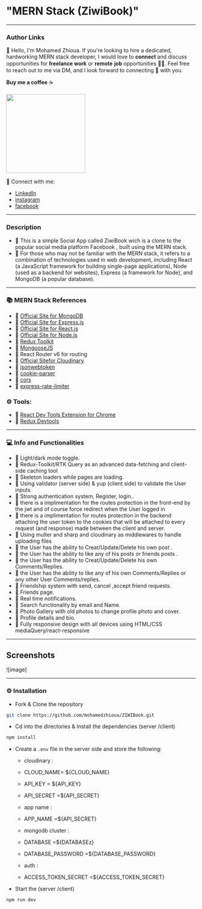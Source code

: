 # "MERN Stack (ZiwiBook)"

---

### Author Links

👋 Hello, I'm Mohamed Zhioua.
If you're looking to hire a dedicated, hardworking MERN stack developer, I would love to 𝐜𝐨𝐧𝐧𝐞𝐜𝐭 and discuss opportunities for 𝐟𝐫𝐞𝐞𝐥𝐚𝐧𝐜𝐞 𝐰𝐨𝐫𝐤 or 𝐫𝐞𝐦𝐨𝐭𝐞 𝐣𝐨𝐛 opportunities 👨‍💼. Feel free to reach out to me via DM, and I look forward to connecting 🤝 with you.


  <b>Buy me a coffee</b> ☕️ 
    </br></br>
   <a href="https://www.buymeacoffee.com/MohamedZhioua"><img width="210" src="https://img.buymeacoffee.com/button-api/?text=Buy me a coffee&emoji=&slug=MohamedZhioua&button_colour=FFDD00&font_colour=000000&font_family=Inter&outline_colour=000000&coffee_colour=9d5c01"></a>
   
🚀 Connect with me: 

- [LinkedIn](https://www.linkedin.com/in/mohamed-zhioua-18873b196/)
- [instagram](https://www.instagram.com/mugiwara_med/)
- [facebook](https://www.facebook.com/med.zhioua.9/)

---

### Description

- 🔗 This is a simple Social App called ZiwiBook wich is a clone to the popular social media platform Facebook , built using the MERN stack.
- 🔗 For those who may not be familiar with the MERN stack, it refers to a combination of technologies used in web development, including React (a JavaScript framework for building single-page applications), Node (used as a backend for websites), Express (a framework for Node), and MongoDB (a popular database).

---

###  📚 MERN Stack References 
- 🔗 [Official Site for MongoDB](https://mongodb.com)
- 🔗 [Official Site for Express.js](https://expressjs.com)
- 🔗 [Official Site for React.js](https://reactjs.org)
- 🔗 [Official Site for Node.js](https://nodejs.org/)
- 🔗 [Redux Toolkit](https://redux-toolkit.js.org/)
- 🔗 [MongooseJS](https://mongoosejs.com/)
- 🔗 React Router v6 for routing
- 🔗 [Official Sitefor Cloudinary ](https://cloudinary.com/)
- 🔗 [jsonwebtoken](https://www.npmjs.com/package/jsonwebtoken)
- 🔗 [cookie-parser](https://www.npmjs.com/package/cookie-parser)
- 🔗 [cors](https://www.npmjs.com/package/cors)
- 🔗 [express-rate-limiter](https://www.npmjs.com/package/express-rate-limiter)

### ⚙ Tools:
- 🔗 [React Dev Tools Extension for Chrome](https://chrome.google.com/webstore/detail/react-developer-tools/fmkadmapgofadopljbjfkapdkoienihi)
- 🔗 [Redux Devtools](https://github.com/reduxjs/redux-devtools)
---

### 💻 Info and Functionalities

- 🔗 Light/dark mode toggle.
- 🔗 Redux-Toolkit/RTK Query as an advanced data-fetching and client-side caching tool
- 🔗 Skeleton loaders while pages are loading.
- 🔗 Using validator (server side) & yup (client side) to validate the User inputs
- 🔗 Strong authentication system, Register, login..
- 🔗 there is a implimentation for the routes protection in the front-end by the jwt and of course force redirect when the User logged in
- 🔗 there is a implimentation for routes protection in the backend attaching the user token to the cookies that will be attached to
  every request (and response) made between the client and server.
- 🔗 Using multer and sharp and cloudinary as middlewares to handle uploading files
- 🔗 the User has the ability to Creat/Update/Delete his own post .
- 🔗 the User has the ability to like any of his posts or friends posts .
- 🔗 the User has the ability to Creat/Update/Delete his own Comments/Replies.
- 🔗 the User has the ability to like any of his own Comments/Replies or any other User Comments/replies.
- 🔗 Friendship system with send, cancel ,accept friend requests.
- 🔗 Friends page.
- 🔗 Real time notifications.
- 🔗 Search functionality by email and Name.
- 🔗 Photo Gallery with old photos to change profile photo and cover.
- 🔗 Profile details and bio.
- 🔗 Fully responsive design with all devices using HTML/CSS mediaQuery/react-responsive

---
## Screenshots
![image]

---
### ⚙ Installation

- Fork & Clone the repository

```bash
git clone https://github.com/mohamedzhioua/ZIWIBook.git
```

- Cd into the directories & Install the dependencies (server /client)

```bash
npm install
```

- Create a `.env` file in the server side and store the following:

  - cloudinary :
   -   CLOUD_NAME= ${CLOUD_NAME}
   -   API_KEY = ${API_KEY}
   -   API_SECRET =${API_SECRET}

  - app name :
   -   APP_NAME =${API_SECRET}

  - mongodb cluster :
   -   DATABASE =${DATABASEz}
   -   DATABASE_PASSWORD =${DATABASE_PASSWORD}

  - auth :
   -   ACCESS_TOKEN_SECRET =${ACCESS_TOKEN_SECRET}

- Start the (server /client)

```bash
npm run dev
```

```

```
